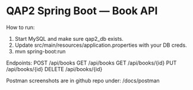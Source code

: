 # QAP2 Spring Boot — Book API

How to run:
1) Start MySQL and make sure qap2_db exists.
2) Update src/main/resources/application.properties with your DB creds.
3) mvn spring-boot:run

Endpoints:
POST /api/books
GET  /api/books
GET  /api/books/{id}
PUT  /api/books/{id}
DELETE /api/books/{id}

Postman screenshots are in github repo under: /docs/postman
